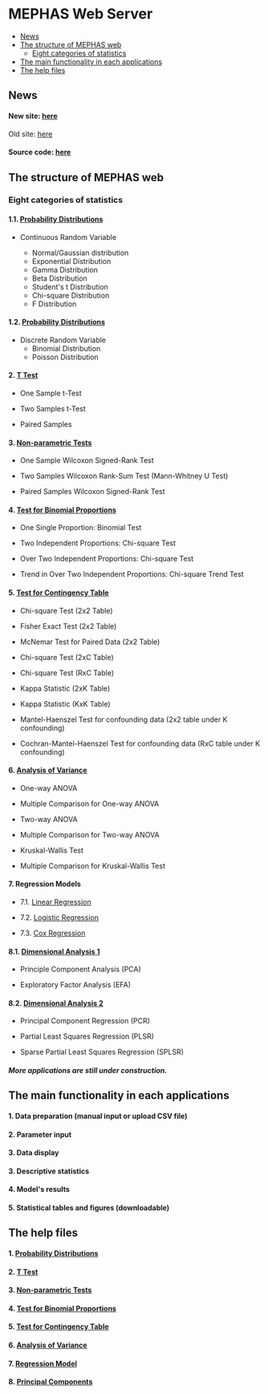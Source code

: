 # MEPHAS Web Server
<!-- MarkdownTOC -->

- [News](#news)
- [The structure of MEPHAS web](#the-structure-of-mephas-web)
  - [Eight categories of statistics](#eight-categories-of-statistics)
- [The main functionality in each applications](#the-main-functionality-in-each-applications)
- [The help files](#the-help-files)

<!-- /MarkdownTOC -->


<a id="news"></a>
## News

<a id="the-brandly-new-site-is-here"></a>
#### New site: [here](https://alain003.phs.osaka-u.ac.jp/mephas/)

Old site: [here](https://alain003.phs.osaka-u.ac.jp/mephas/index_old.html)

<a id="source-code-is-here"></a>
#### Source code: [here](https://github.com/mephas/mephas_web)

<a id="the-structure-of-mephas-web"></a>
## The structure of MEPHAS web

<a id="eight-categories-of-statistics"></a>
### Eight categories of statistics

<a id="1-probability-distributions"></a>
#### 1.1. [Probability Distributions](https://alain003.phs.osaka-u.ac.jp/mephas_web/1_1MFScondist/)

  - Continuous Random Variable
  
    + Normal/Gaussian distribution
    + Exponential Distribution
    + Gamma Distribution
    + Beta Distribution
    + Student's t Distribution
    + Chi-square Distribution
    + F Distribution

#### 1.2. [Probability Distributions](https://alain003.phs.osaka-u.ac.jp/mephas_web/1_2MFSdisdist/)

  - Discrete Random Variable
    + Binomial Distribution
    + Poisson Distribution
       
<a id="2-t-test"></a>
#### 2. [T Test](https://alain003.phs.osaka-u.ac.jp/mephas_web/2MFSttest/)
  
  - One Sample t-Test
  
  - Two Samples t-Test
  
  - Paired Samples

<a id="3-non-parametric-tests"></a>
#### 3. [Non-parametric Tests](https://alain003.phs.osaka-u.ac.jp/mephas_web/3MFSnptest/)

  - One Sample Wilcoxon Signed-Rank Test
    
  - Two Samples Wilcoxon Rank-Sum Test (Mann-Whitney U Test)
    
  - Paired Samples Wilcoxon Signed-Rank Test

<a id="4-test-for-binomial-proportions"></a>
#### 4. [Test for Binomial Proportions](https://alain003.phs.osaka-u.ac.jp/mephas_web/4MFSproptest/)

  - One Single Proportion: Binomial Test
  
  - Two Independent Proportions: Chi-square Test
  
  - Over Two Independent Proportions: Chi-square Test

  - Trend in Over Two Independent Proportions: Chi-square Trend Test

<a id="5-test-for-contingency-table"></a>
#### 5. [Test for Contingency Table](https://alain003.phs.osaka-u.ac.jp/mephas_web/5MFSrctabtest/)

  - Chi-square Test (2x2 Table)

  - Fisher Exact Test (2x2 Table)
  
  - McNemar Test for Paired Data (2x2 Table)

  - Chi-square Test (2xC Table)

  - Chi-square Test (RxC Table)

  - Kappa Statistic (2xK Table)

  - Kappa Statistic (KxK Table)

  - Mantel-Haenszel Test for confounding data (2x2 table under K confounding)

  - Cochran-Mantel-Haenszel Test for confounding data (RxC table under K confounding)

<a id="6-analysis-of-variance"></a>
#### 6. [Analysis of Variance](https://alain003.phs.osaka-u.ac.jp/mephas_web/6MFSanova/)

  - One-way ANOVA

  - Multiple Comparison for One-way ANOVA
  
  - Two-way ANOVA

  - Multiple Comparison for Two-way ANOVA
  
  - Kruskal-Wallis Test 

  - Multiple Comparison for Kruskal-Wallis Test

<a id="7-regression-model"></a>
#### 7. Regression Models

  - 7.1. [Linear Regression](https://alain003.phs.osaka-u.ac.jp/mephas_web/7_1MFSlr/)
  
  - 7.2. [Logistic Regression](https://alain003.phs.osaka-u.ac.jp/mephas_web/7_2MFSlogit/)
  
  - 7.3. [Cox Regression](https://alain003.phs.osaka-u.ac.jp/mephas_web/7_3MFSsurv/)

<a id="8-principal-components"></a>

#### 8.1. [Dimensional Analysis 1](https://alain003.phs.osaka-u.ac.jp/mephas_web/8_1MFSpca/)

  - Principle Component Analysis (PCA)

  - Exploratory Factor Analysis (EFA)

#### 8.2. [Dimensional Analysis 2](https://alain003.phs.osaka-u.ac.jp/mephas_web/8_2MFSpls/) 
  
  - Principal Component Regression (PCR)

  - Partial Least Squares Regression (PLSR)
  
  - Sparse Partial Least Squares Regression (SPLSR)

<a id="more-apllications-are-still-under-construction"></a>
##### More applications are still under construction.

<a id="the-main-functionality-in-each-applications"></a>
## The main functionality in each applications

<a id="1-data-preparation-manual-input-or-upload-csv-file"></a>
#### 1. Data preparation (manual input or upload CSV file)

<a id="2-parameter-input"></a>
#### 2. Parameter input

<a id="3-data-display"></a>
#### 3. Data display

<a id="3-datas-descriptive-statistics"></a>
#### 3. Descriptive statistics

<a id="4-models-results"></a>
#### 4. Model's results

<a id="5-statistical-tables-and-figures-downloadable"></a>
#### 5. Statistical tables and figures (downloadable)

<a id="the-help-files"></a>
## The help files

<a id="1-probability-distributions-1"></a>
#### 1. [Probability Distributions](https://alain003.phs.osaka-u.ac.jp/mephas/help1.html)
 
<a id="2-t-test-1"></a>
#### 2. [T Test](https://alain003.phs.osaka-u.ac.jp/mephas/help2.html/)

<a id="3-non-parametric-tests-1"></a>
#### 3. [Non-parametric Tests](https://alain003.phs.osaka-u.ac.jp/mephas/help3.html/)

<a id="4-test-for-binomial-proportions-1"></a>
#### 4. [Test for Binomial Proportions](https://alain003.phs.osaka-u.ac.jp/mephas/help4.html/)

<a id="5-test-for-contingency-table-1"></a>
#### 5. [Test for Contingency Table](https://alain003.phs.osaka-u.ac.jp/mephas/help5.html/)

<a id="6-analysis-of-variance-1"></a>
#### 6. [Analysis of Variance](https://alain003.phs.osaka-u.ac.jp/mephas/help6.html/)

<a id="7-regression-model-1"></a>
#### 7. [Regression Model](https://alain003.phs.osaka-u.ac.jp/mephas/help7.html/)

<a id="8-principal-components-1"></a>
#### 8. [Principal Components](https://alain003.phs.osaka-u.ac.jp/mephas/help8.html/)


